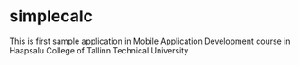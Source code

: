 # simplecalc
This is first sample application in Mobile Application Development course in Haapsalu College of Tallinn Technical University
